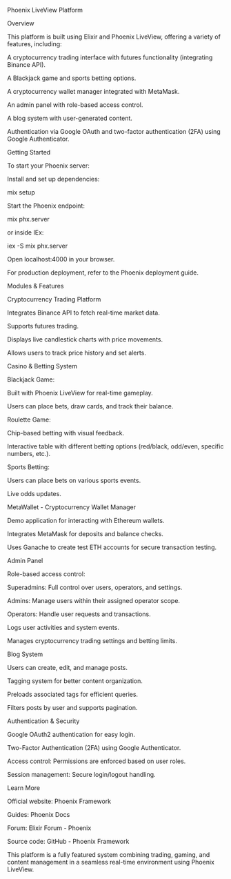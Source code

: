 Phoenix LiveView Platform

Overview

This platform is built using Elixir and Phoenix LiveView, offering a variety of features, including:

A cryptocurrency trading interface with futures functionality (integrating Binance API).

A Blackjack game and sports betting options.

A cryptocurrency wallet manager integrated with MetaMask.

An admin panel with role-based access control.

A blog system with user-generated content.

Authentication via Google OAuth and two-factor authentication (2FA) using Google Authenticator.

Getting Started

To start your Phoenix server:

Install and set up dependencies:

mix setup

Start the Phoenix endpoint:

mix phx.server

or inside IEx:

iex -S mix phx.server

Open localhost:4000 in your browser.

For production deployment, refer to the Phoenix deployment guide.

Modules & Features

Cryptocurrency Trading Platform

Integrates Binance API to fetch real-time market data.

Supports futures trading.

Displays live candlestick charts with price movements.

Allows users to track price history and set alerts.

Casino & Betting System

Blackjack Game:

Built with Phoenix LiveView for real-time gameplay.

Users can place bets, draw cards, and track their balance.

Roulette Game:

Chip-based betting with visual feedback.

Interactive table with different betting options (red/black, odd/even, specific numbers, etc.).

Sports Betting:

Users can place bets on various sports events.

Live odds updates.

MetaWallet - Cryptocurrency Wallet Manager

Demo application for interacting with Ethereum wallets.

Integrates MetaMask for deposits and balance checks.

Uses Ganache to create test ETH accounts for secure transaction testing.

Admin Panel

Role-based access control:

Superadmins: Full control over users, operators, and settings.

Admins: Manage users within their assigned operator scope.

Operators: Handle user requests and transactions.

Logs user activities and system events.

Manages cryptocurrency trading settings and betting limits.

Blog System

Users can create, edit, and manage posts.

Tagging system for better content organization.

Preloads associated tags for efficient queries.

Filters posts by user and supports pagination.

Authentication & Security

Google OAuth2 authentication for easy login.

Two-Factor Authentication (2FA) using Google Authenticator.

Access control: Permissions are enforced based on user roles.

Session management: Secure login/logout handling.

Learn More

Official website: Phoenix Framework

Guides: Phoenix Docs

Forum: Elixir Forum - Phoenix

Source code: GitHub - Phoenix Framework

This platform is a fully featured system combining trading, gaming, and content management in a seamless real-time environment using Phoenix LiveView.

